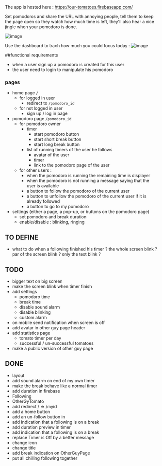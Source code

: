 The app is hosted here : https://our-tomatoes.firebaseapp.com/

Set pomodoros and share the URL with annoying people, tell them to keep the page open so they watch how much time is left, they'll also hear a nice jingle when your pomodoro is done. 

![image](https://user-images.githubusercontent.com/7635812/116553307-46ea9080-a8fa-11eb-92a4-d58d1e414682.png)

Use the dashboard to trach how much you could focus today : 
![image](https://user-images.githubusercontent.com/7635812/116553167-1d316980-a8fa-11eb-8b87-f27bc74e2885.png)


##functional requirements
- when a user sign up a pomodoro is created for this user
- the user need to login to manipulate his pomodoro

###  pages
- home page `/`
  - for logged in user 
    - redirect to `/pomodoro_id`
  - for not logged in user
     - sign up / log in page
- pomodoro page `/pomodoro_id`
  - for pomodoro owner
    - timer 
      - start pomodoro button
      - start short break button
      - start long break button 
    - list of running timers of the user he follows
      - avatar of the user 
      - timer
      - link to the pomodoro page of the user
  - for other users : 
    - when the pomodoro is running the remaining time is displayer
    - when the pomodoro is not running a message saying that the user is available
    - a button to follow the pomodoro of the current user
    - a button to unfollow the pomodoro of the current user if it is already followed 
    - a button to go to my pomodoro
- settings (either a page, a pop-up, or buttons on the pomodoro page)
    - set pomodoro and break duration
    - enable/disable : blinking, ringing
    
## TO DEFINE
- what to do when a following finished his timer ? the whole screen blink ? 
par of the screen blink ? only the text blink ? 

## TODO
- bigger text on big screen
- make the screen blink when timer finish
- add settings
    - pomodoro time 
    - break time 
    - disable sound alarm
    - disable blinking
    - custom alarm
- on mobile send notification when screen is off
- add avatar in other guy page header
- add statistics page 
    - tomato timer per day
    - successful / un-successful tomatoes
- make a public version of other guy page
## DONE
- layout 
- add sound alarm on end of my own timer 
- make the break behave like a normal timer
- add duration in firebase
- Following
- OtherGyTomato
- add redirect / => /myid
- add a home button 
- add an un-follow button in
- add indication that a following is on a break
- add duration preview in timer
- add indication that a following is on a break
- replace Timer is Off by a better message 
- change icon 
- change title
- add break indication on OtherGuyPage
- put all chilling following together


